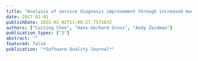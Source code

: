 ```yaml
---
title: "Analysis of service diagnosis improvement through increased monitoring granularity"
date: 2017-01-01
publishDate: 2022-02-02T11:00:27.757163Z
authors: ["Cuiting Chen", "Hans-Gerhard Gross", "Andy Zaidman"]
publication_types: ["2"]
abstract: ""
featured: false
publication: "*Software Quality Journal*"
---
```



